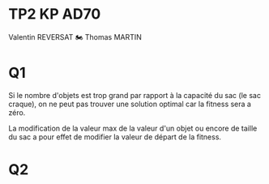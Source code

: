 # TP2 KP AD70

Valentin REVERSAT 🏍
Thomas MARTIN

# Q1
 Si le nombre d'objets est trop grand par rapport à la capacité du sac (le sac craque), on ne peut pas trouver une solution optimal car la fitness sera a zéro.

 La modification de la valeur max de la valeur d'un objet ou encore de taille du sac a pour effet de modifier la valeur de départ de la fitness.


# Q2